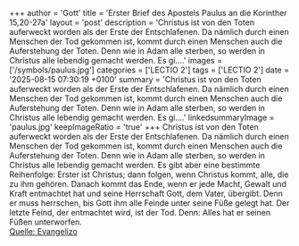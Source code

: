 +++
author = 'Gott'
title = 'Erster Brief des Apostels Paulus an die Korinther 15,20-27a'
layout = 'post'
description = 'Christus ist von den Toten auferweckt worden als der Erste der Entschlafenen. Da nämlich durch einen Menschen der Tod gekommen ist, kommt durch einen Menschen auch die Auferstehung der Toten. Denn wie in Adam alle sterben, so werden in Christus alle lebendig gemacht werden. Es gi....'
images = ['/symbols/paulus.jpg']
categories = ['LECTIO 2']
tags = ['LECTIO 2']
date = '2025-08-15 07:30:19 +0100'
summary = 'Christus ist von den Toten auferweckt worden als der Erste der Entschlafenen. Da nämlich durch einen Menschen der Tod gekommen ist, kommt durch einen Menschen auch die Auferstehung der Toten. Denn wie in Adam alle sterben, so werden in Christus alle lebendig gemacht werden. Es gi....'
linkedsummaryImage = 'paulus.jpg'
keepImageRatio = 'true'
+++
Christus ist von den Toten auferweckt worden als der Erste der Entschlafenen.
Da nämlich durch einen Menschen der Tod gekommen ist, kommt durch einen Menschen auch die Auferstehung der Toten.
Denn wie in Adam alle sterben, so werden in Christus alle lebendig gemacht werden.
Es gibt aber eine bestimmte Reihenfolge: Erster ist Christus; dann folgen, wenn Christus kommt, alle, die zu ihm gehören.<!--more-->
Danach kommt das Ende, wenn er jede Macht, Gewalt und Kraft entmachtet hat und seine Herrschaft Gott, dem Vater, übergibt.
Denn er muss herrschen, bis Gott ihm alle Feinde unter seine Füße gelegt hat.
Der letzte Feind, der entmachtet wird, ist der Tod.
Denn: Alles hat er seinen Füßen unterworfen.<br> [Quelle: Evangelizo](https://evangeliumtagfuertag.org/DE/gospel)
